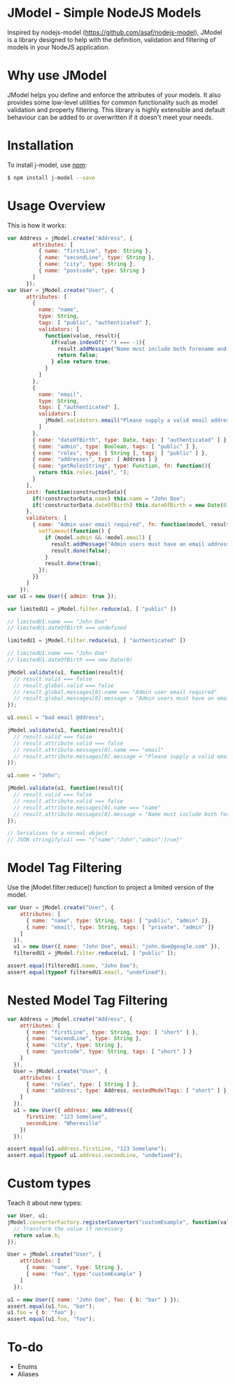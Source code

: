 JModel - Simple NodeJS Models
=======

Inspired by nodejs-model (https://github.com/asaf/nodejs-model), JModel is a library
designed to help with the definition, validation and filtering of models in your NodeJS
application.

# Why use JModel
JModel helps you define and enforce the attributes of your models. It also provides some
low-level utilities for common functionality such as model validation and property
filtering. This library is highly extensible and default behaviour can be added to or
overwritten if it doesn't meet your needs.

# Installation

To install j-model, use [npm](http://github.com/isaacs/npm):

```bash
$ npm install j-model --save
```

# Usage Overview

This is how it works:

``` javascript
var Address = jModel.create("Address", {
        attributes: [
          { name: "firstLine", type: String },
          { name: "secondLine", type: String },
          { name: "city", type: String },
          { name: "postcode", type: String }
        ]
      });
var User = jModel.create("User", {
      attributes: [
        {
          name: "name",
          type: String,
          tags: [ "public", "authenticated" ],
          validators: [
            function(value, result){
              if(value.indexOf(" ") === -1){
                result.addMessage("Name must include both forename and surname");
                return false;
              } else return true;
            }
          ]
        },
        {
          name: "email",
          type: String,
          tags: [ "authenticated" ],
          validators:[
            jModel.validators.email("Please supply a valid email address")
          ]
        },
        { name: "dateOfBirth", type: Date, tags: [ "authenticated" ] },
        { name: "admin", type: Boolean, tags: [ "public" ] },
        { name: "roles", type: [ String ], tags: [ "public" ] },
        { name: "addresses", type: [ Address ] }
        { name: "getRolesString", type: Function, fn: function(){
          return this.roles.join(", ");
        }
      ],
      init: function(constructorData){
        if(!constructorData.name) this.name = "John Doe";
        if(!constructorData.dateOfBirth) this.dateOfBirth = new Date(0);
      },
      validators: [
        { name: "Admin user email required", fn: function(model, result){
          setTimeout(function() {
            if (model.admin && !model.email) {
              result.addMessage("Admin users must have an email address");
              result.done(false);
            }
            result.done(true);
          });
        }}
      ]
    });
var u1 = new User({ admin: true });

var limitedU1 = jModel.filter.reduce(u1, [ "public" ])

// limitedU1.name === "John Doe"
// limitedU1.dateOfBirth === undefined

limitedU1 = jModel.filter.reduce(u1, [ "authenticated" ])

// limitedU1.name === "John Doe"
// limitedU1.dateOfBirth === new Date(0)

jModel.validate(u1, function(result){
  // result.valid === false
  // result.global.valid === false
  // result.global.messages[0].name === "Admin user email required"
  // result.global.messages[0].message = "Admin users must have an email address";
});

u1.email = "bad email @ddress";

jModel.validate(u1, function(result){
  // result.valid === false
  // result.attribute.valid === false
  // result.attribute.messages[0].name === "email"
  // result.attribute.messages[0].message = "Please supply a valid email address";
});

u1.name = "John";

jModel.validate(u1, function(result){
  // result.valid === false
  // result.attribute.valid === false
  // result.attribute.messages[0].name === "name"
  // result.attribute.messages[0].message = "Name must include both forename and surname";
});

// Serialises to a normal object
// JSON.stringify(u1) === "{"name":"John","admin":true}"

```

# Model Tag Filtering
Use the jModel.filter.reduce() function to project a limited version of the model.

``` javascript
var User = jModel.create("User", {
    attributes: [
      { name: "name", type: String, tags: [ "public", "admin" ]},
      { name: "email", type: String, tags: [ "private", "admin" ]}
    ]
  }),
  u1 = new User({ name: "John Doe", email: "john.doe@google.com" }),
  filteredU1 = jModel.filter.reduce(u1, [ "public" ]);

assert.equal(filteredU1.name, "John Doe");
assert.equal(typeof filteredU1.email, "undefined");
```

# Nested Model Tag Filtering

``` javascript
var Address = jModel.create("Address", {
    attributes: [
      { name: "firstLine", type: String, tags: [ "short" ] },
      { name: "secondLine", type: String },
      { name: "city", type: String },
      { name: "postcode", type: String, tags: [ "short" ] }
    ]
  }),
  User = jModel.create("User", {
    attributes: [
      { name: "roles", type: [ String ] },
      { name: "address", type: Address, nestedModelTags: [ "short" ] }
    ]
  }),
  u1 = new User({ address: new Address({
      firstLine: "123 Somelane",
      secondLine: "Whereville"
    })
  });

assert.equal(u1.address.firstLine, "123 Somelane");
assert.equal(typeof u1.address.secondLine, "undefined");
```

# Custom types
Teach it about new types:

``` javascript
var User, u1;
jModel.converterFactory.registerConverter("customExample", function(value, attribute){
  // Transform the value if necessary
  return value.b;
});

User = jModel.create("User", {
    attributes: [
      { name: "name", type: String },
      { name: "foo", type:"customExample" }
    ]
  });

u1 = new User({ name: "John Doe", foo: { b: "bar" } });
assert.equal(u1.foo, "bar");
u1.foo = { b: "foo" };
assert.equal(u1.foo, "foo");
```
# To-do

* Enums
* Aliases